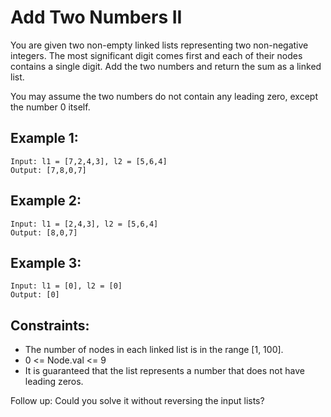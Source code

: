 # Add Two Numbers II

You are given two non-empty linked lists representing two non-negative integers. The most significant digit comes first and each of their nodes contains a single digit. Add the two numbers and return the sum as a linked list.

You may assume the two numbers do not contain any leading zero, except the number 0 itself.

## Example 1:

```
Input: l1 = [7,2,4,3], l2 = [5,6,4]
Output: [7,8,0,7]
```

## Example 2:

```
Input: l1 = [2,4,3], l2 = [5,6,4]
Output: [8,0,7]
```

## Example 3:

```
Input: l1 = [0], l2 = [0]
Output: [0]
```

## Constraints:

- The number of nodes in each linked list is in the range [1, 100].
- 0 <= Node.val <= 9
- It is guaranteed that the list represents a number that does not have leading zeros.

Follow up: Could you solve it without reversing the input lists?
